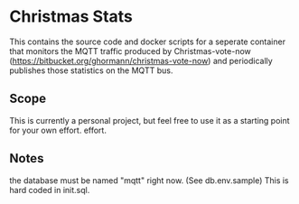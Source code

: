 # Christmas Stats
This contains the source code and docker scripts for a seperate container that monitors the MQTT traffic produced by Christmas-vote-now (https://bitbucket.org/ghormann/christmas-vote-now) and periodically publishes those statistics on the MQTT bus.  

## Scope
This is currently a personal project, but feel free to use it as a starting point for your own effort. effort.

## Notes
the database must be named "mqtt" right now. (See db.env.sample)  This is hard coded in init.sql. 